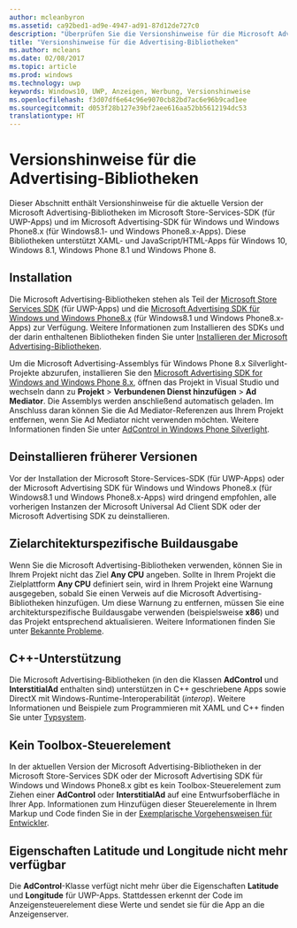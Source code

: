 ```yaml
---
author: mcleanbyron
ms.assetid: ca92bed1-ad9e-4947-ad91-87d12de727c0
description: "Überprüfen Sie die Versionshinweise für die Microsoft Advertising-Bibliotheken im Microsoft Store Services SDK."
title: "Versionshinweise für die Advertising-Bibliotheken"
ms.author: mcleans
ms.date: 02/08/2017
ms.topic: article
ms.prod: windows
ms.technology: uwp
keywords: Windows10, UWP, Anzeigen, Werbung, Versionshinweise
ms.openlocfilehash: f3d07df6e64c96e9070cb82bd7ac6e96b9cad1ee
ms.sourcegitcommit: d053f28b127e39bf2aee616aa52bb5612194dc53
translationtype: HT
---
```

# <a name="release-notes-for-the-advertising-libraries"></a>Versionshinweise für die Advertising-Bibliotheken




Dieser Abschnitt enthält Versionshinweise für die aktuelle Version der Microsoft Advertising-Bibliotheken im Microsoft Store-Services-SDK (für UWP-Apps) und im Microsoft Advertising-SDK für Windows und Windows Phone8.x (für Windows8.1- und Windows Phone8.x-Apps). Diese Bibliotheken unterstützt XAML- und JavaScript/HTML-Apps für Windows 10, Windows 8.1, Windows Phone 8.1 und Windows Phone 8.

## <a name="installation"></a>Installation


Die Microsoft Advertising-Bibliotheken stehen als Teil der [Microsoft Store Services SDK](http://aka.ms/store-em-sdk) (für UWP-Apps) und die [Microsoft Advertising SDK für Windows und Windows Phone8.x](http://aka.ms/store-8-sdk) (für Windows8.1 und Windows Phone8.x-Apps) zur Verfügung. Weitere Informationen zum Installieren des SDKs und der darin enthaltenen Bibliotheken finden Sie unter [Installieren der Microsoft Advertising-Bibliotheken](install-the-microsoft-advertising-libraries.md).

Um die Microsoft Advertising-Assemblys für Windows Phone 8.x Silverlight-Projekte abzurufen, installieren Sie den [Microsoft Advertising SDK for Windows and Windows Phone 8.x](http://aka.ms/store-8-sdk), öffnen das Projekt in Visual Studio und wechseln dann zu **Projekt** > **Verbundenen Dienst hinzufügen** > **Ad Mediator**. Die Assemblys werden anschließend automatisch geladen. Im Anschluss daran können Sie die Ad Mediator-Referenzen aus Ihrem Projekt entfernen, wenn Sie Ad Mediator nicht verwenden möchten. Weitere Informationen finden Sie unter [AdControl in Windows Phone Silverlight](adcontrol-in-windows-phone-silverlight.md).


## <a name="uninstall-previous-versions"></a>Deinstallieren früherer Versionen

Vor der Installation der Microsoft Store-Services-SDK (für UWP-Apps) oder der Microsoft Advertising SDK für Windows und Windows Phone8.x (für Windows8.1 und Windows Phone8.x-Apps) wird dringend empfohlen, alle vorherigen Instanzen der Microsoft Universal Ad Client SDK oder der Microsoft Advertising SDK zu deinstallieren.

## <a name="target-architecture-specific-build-outputs"></a>Zielarchitekturspezifische Buildausgabe

Wenn Sie die Microsoft Advertising-Bibliotheken verwenden, können Sie in Ihrem Projekt nicht das Ziel **Any CPU** angeben. Sollte in Ihrem Projekt die Zielplattform **Any CPU** definiert sein, wird in Ihrem Projekt eine Warnung ausgegeben, sobald Sie einen Verweis auf die Microsoft Advertising-Bibliotheken hinzufügen. Um diese Warnung zu entfernen, müssen Sie eine architekturspezifische Buildausgabe verwenden (beispielsweise **x86**) und das Projekt entsprechend aktualisieren. Weitere Informationen finden Sie unter [Bekannte Probleme](known-issues-for-the-advertising-libraries.md).

## <a name="c-support"></a>C++-Unterstützung

Die Microsoft Advertising-Bibliotheken (in den die Klassen **AdControl** und **InterstitialAd** enthalten sind) unterstützen in C++ geschriebene Apps sowie DirectX mit Windows-Runtime-Interoperabilität (*interop*). Weitere Informationen und Beispiele zum Programmieren mit XAML und C++ finden Sie unter [Typsystem](https://msdn.microsoft.com/library/windows/apps/xaml/hh755822.aspx).

## <a name="no-toolbox-control"></a>Kein Toolbox-Steuerelement

In der aktuellen Version der Microsoft Advertising-Bibliotheken in der Microsoft Store-Services SDK oder der Microsoft Advertising SDK für Windows und Windows Phone8.x gibt es kein Toolbox-Steuerelement zum Ziehen einer **AdControl** oder **InterstitialAd** auf eine Entwurfsoberfläche in Ihrer App. Informationen zum Hinzufügen dieser Steuerelemente in Ihrem Markup und Code finden Sie in der [Exemplarische Vorgehensweisen für Entwickler](developer-walkthroughs.md).

## <a name="latitude-and-longitude-properties-no-longer-available"></a>Eigenschaften Latitude und Longitude nicht mehr verfügbar

Die **AdControl**-Klasse verfügt nicht mehr über die Eigenschaften **Latitude** und **Longitude** für UWP-Apps. Stattdessen erkennt der Code im Anzeigensteuerelement diese Werte und sendet sie für die App an die Anzeigenserver.


 

 
